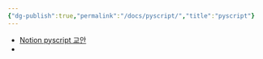 ```yaml
---
{"dg-publish":true,"permalink":"/docs/pyscript/","title":"pyscript"}
---
```


- [Notion pyscript 교안](https://paullabworkspace.notion.site/PyScript-537f89da75654273822767f9767c66fe)
- 
